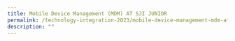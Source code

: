 ```yaml
---
title: Mobile Device Management (MDM) AT SJI JUNIOR
permalink: /technology-integration-2023/mobile-device-management-mdm-at-sji-junior/
description: ""
---
```

